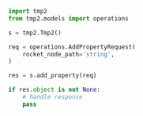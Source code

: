 <!-- Start SDK Example Usage [usage] -->
```python
import tmp2
from tmp2.models import operations

s = tmp2.Tmp2()

req = operations.AddPropertyRequest(
    rocket_node_path='string',
)

res = s.add_property(req)

if res.object is not None:
    # handle response
    pass
```
<!-- End SDK Example Usage [usage] -->